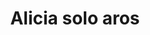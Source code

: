 ---
title: Alicia solo aros
date: 
draft: false

# descripcion
description : Aros pasantes en plata, marquesita y cristal.

materials: Plata 925

color: 

dimensions: Largo 2,60 x 0,90 cm

code: 01-02-1065

type: "Aros"

categories: []

price: $5.470,00

price_eftvo: $4.650,00

# Images
# first image will be shown in the product page
images:
  # - image: "images/path_to_image"
  # La ubicacion de las imagenes es imagenes/Aros/Aros.Marquesita/01-02-1065-alicia-solo-aros
  - image: "./images/aros/marquesita/01-02-1065-alicia-solo-aros.jpg"
---